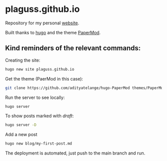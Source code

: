 # plaguss.github.io

Repository for my personal [website](https://plaguss.github.io/).

Built thanks to [hugo](https://gohugo.io/) and the theme [PaperMod](https://github.com/adityatelange/hugo-PaperMod/wiki/Features#regular-mode-default-mode).

## Kind reminders of the relevant commands:

Creating the site:

```sh
hugo new site plaguss.github.io
```

Get the theme (PaerMod in this case):

```sh
git clone https://github.com/adityatelange/hugo-PaperMod themes/PaperMod --depth=1
```

Run the server to see locally:

```sh
hugo server
```

To show posts marked with *draft*:

```sh
hugo server -D
```

Add a new post

```sh
hugo new blog/my-first-post.md
```

The deployment is automated, just push to the main branch and run.



